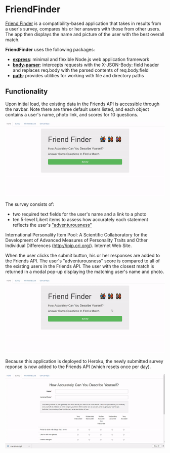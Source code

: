 # FriendFinder

[Friend Finder](https://frozen-harbor-45251.herokuapp.com/home) is a compatibility-based application that takes in results from a user's survey, compares his or her answers with those from other users. The app then displays the name and picture of the user with the best overall match.

**FriendFinder** uses the following packages:
* **[express](https://expressjs.com/)**: minimal and flexible Node.js web application framework
* **[body-parser](https://www.npmjs.com/package/body-parser)**: intercepts requests with the X-JSON-Body: field header and replaces req.body with the parsed contents of req.body.field
* **[path](https://www.npmjs.com/package/path)**: provides utilities for working with file and directory paths

## Functionality

Upon initial load, the existing data in the Friends API is accessible through the navbar. Note there are three default users listed, and each object contains a user's name, photo link, and scores for 10 questions.

![FriendFinder App Gif](./app/public/images/FriendFinder1.gif)

The survey consists of:
* two required text fields for the user's name and a link to a photo
* ten 5-level Likert items to assess how accurately each statement reflects the user's ["adventurousness"](https://ipip.ori.org/newNEOKey.htm#Adventurousness)

International Personality Item Pool: A Scientific Collaboratory for the Development of Advanced Measures of Personality Traits and Other Individual Differences (http://ipip.ori.org/). Internet Web Site. 

When the user clicks the submit button, his or her responses are added to the Friends API. The user's "adventurousness" score is compared to all of the existing users in the Friends API. The user with the closest match is returned in a modal pop-up displaying the matching user's name and photo.

![FriendFinder App Gif](./app/public/images/FriendFinder2.gif)

Because this application is deployed to Heroku, the newly submitted survey reponse is now added to the Friends API (which resets once per day). 

![FriendFinder App Gif](./app/public/images/FriendFinder3.gif)